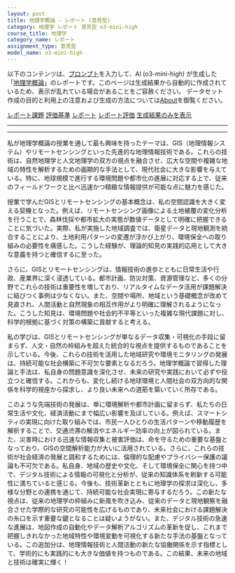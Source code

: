 ```yaml
---
layout: post
title: 地理学概論 - レポート (意見型)
category: 地理学 レポート 意見型 o3-mini-high
course_title: 地理学
category_name: レポート
assignment_type: 意見型
model_name: o3-mini-high
---
```


以下のコンテンツは、[プロンプト](https://github.com/takedatoshiyuki/synthetic_assignments/tree/main/generated/地理学/o3-mini-high/prompt_レポート-意見型.md)を入力して、AI (o3-mini-high) が生成した「[地理学概論](/contents/地理学/)」のレポートです。このページは生成結果から自動的に作成されているため、表示が乱れている場合があることをご容赦ください。
データセット作成の目的と利用上の注意および生成の方法については[About](/About)を御覧ください。

[レポート課題](../レポート課題-意見型)
[評価基準](../評価基準-意見型)
[レポート](../レポート-意見型)
[レポート評価](../レポート評価-意見型)
[生成結果のみを表示](https://github.com/takedatoshiyuki/synthetic_assignments/tree/main/generated/地理学/o3-mini-high/レポート-意見型.md)
  

***
***
  
私が地理学概論の授業を通して最も興味を持ったテーマは、GIS（地理情報システム）やリモートセンシングといった先進的な地理情報技術である。これらの技術は、自然地理学と人文地理学の双方の視点を融合させ、広大な空間や複雑な地域の特性を解析するための画期的な手法として、現代社会に大きな影響を与えている。特に、地球規模で進行する環境問題や都市化の進展に対応する上で、従来のフィールドワークと比べ迅速かつ精緻な情報提供が可能な点に魅力を感じた。

授業で学んだGISとリモートセンシングの基本概念は、私の空間認識を大きく変える契機となった。例えば、リモートセンシング画像による土地被覆の変化分析を行うことで、森林伐採や都市拡大の実態が数値データとして明確に把握できることに気づいた。実際、私が実施した地域調査では、衛星データと現地観測を統合することにより、土地利用パターンの変遷が浮かび上がり、環境保全への取り組みの必要性を痛感した。こうした経験が、理論的知見の実践的応用として大きな意義を持つと確信するに至った。

さらに、GISとリモートセンシングは、情報技術の進歩とともに日常生活や行政、産業界に深く浸透している。都市計画、防災対策、資源管理など、多くの分野でこれらの技術は重要性を増しており、リアルタイムなデータ活用が課題解決に結びつく事例は少なくない。また、空間や場所、地域という基礎概念が改めて見直され、人間活動と自然現象の相互作用がより明確に理解されるようになった。こうした知見は、環境問題や社会的不平等といった複雑な現代課題に対し、科学的根拠に基づく対策の構築に貢献すると考える。

私の学びは、GISとリモートセンシングが単なるデータ収集・可視化の手段に留まらず、人文・自然の枠組みを超えた統合的な視点を提供するものであることを示している。今後、これらの技術を活用した地域研究や環境モニタリングの発展は、持続可能な社会構築に不可欠な要素となるだろう。地理学概論で習得した理論と手法は、私自身の問題意識を深化させ、未来の研究や実践において必ずや役立つと確信する。これからも、変化し続ける地球環境と人間社会の双方向的な関係を科学的視座から探求し、より良い未来への道筋を築いていく所存である。

このような先端技術の発展は、単に環境解析や都市計画に留まらず、私たちの日常生活や文化、経済活動にまで幅広い影響を及ぼしている。例えば、スマートシティの実現に向けた取り組みでは、市民一人ひとりの生活パターンや移動履歴を解析することで、交通渋滞の解消やエネルギー効率の向上が図られている。また、災害時における迅速な情報収集と被害評価は、命を守るための重要な基盤となっており、GISの空間解析能力が大いに活用されている。さらに、これらの技術が社会経済の発展と調和するためには、倫理的な配慮やプライバシー保護の議論も不可欠である。私自身、地域の歴史や文化、そして環境保全に関心を持つ中で、デジタル技術による情報の可視化と分析が、従来の知識体系を刷新する可能性に満ちていると感じる。今後も、技術革新とともに地理学の探求は深化し、多様な分野との連携を通じて、持続可能な社会実現に寄与するだろう。この新たな視点は、従来の地理学の枠組みに新風を吹き込み、従来のデータと現地観察を融合させた学際的な研究の可能性を広げるものであり、未来社会における課題解決の糸口を示す重要な鍵となることは疑いようがない。また、デジタル技術の急速な進展は、地図作成の自動化やデータ解析アルゴリズムの革新を促し、これまで把握しきれなかった地域特性や環境変動を可視化する新たな手法の基盤となっている。この追加分は、地理情報技術と人間活動の新たな協働関係を示す指標として、学術的にも実践的にも大きな価値を持つものである。この結果、未来の地域と技術は確実に輝く！
